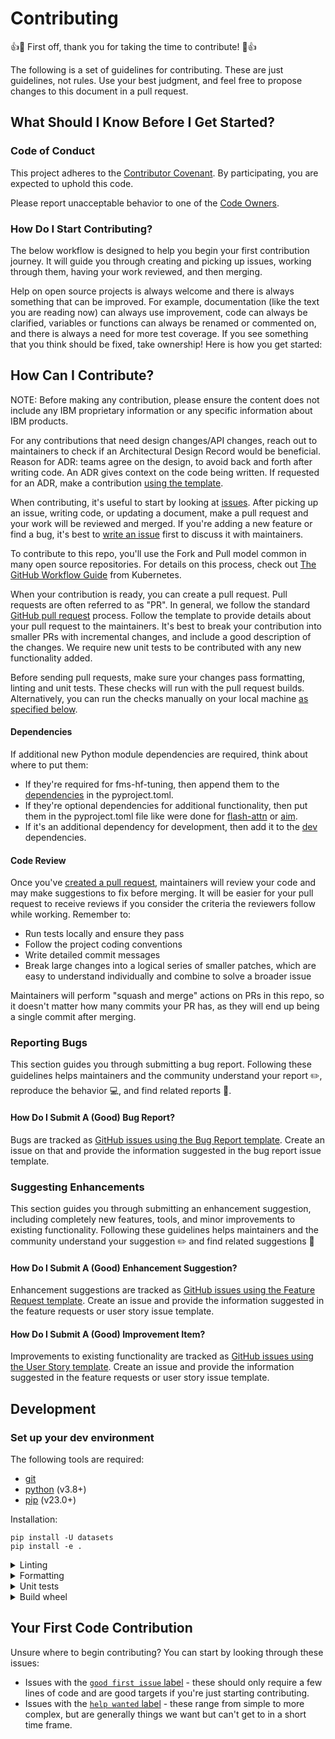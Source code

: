 # Contributing

👍🎉 First off, thank you for taking the time to contribute! 🎉👍

The following is a set of guidelines for contributing. These are just guidelines, not rules. Use your best judgment, and feel free to propose changes to this document in a pull request.

## What Should I Know Before I Get Started?

### Code of Conduct

This project adheres to the [Contributor Covenant](./code-of-conduct.md). By participating, you are expected to uphold this code.

Please report unacceptable behavior to one of the [Code Owners](./CODEOWNERS).

### How Do I Start Contributing?

The below workflow is designed to help you begin your first contribution journey. It will guide you through creating and picking up issues, working through them, having your work reviewed, and then merging.

Help on open source projects is always welcome and there is always something that can be improved. For example, documentation (like the text you are reading now) can always use improvement, code can always be clarified, variables or functions can always be renamed or commented on, and there is always a need for more test coverage. If you see something that you think should be fixed, take ownership! Here is how you get started:

## How Can I Contribute?

NOTE: Before making any contribution, please ensure the content does not include any IBM proprietary information or any specific information about IBM products. 

For any contributions that need design changes/API changes, reach out to maintainers to check if an Architectural Design Record would be beneficial. Reason for ADR: teams agree on the design, to avoid back and forth after writing code. An ADR gives context on the code being written. If requested for an ADR, make a contribution [using the template](./architecture_records/template.md).

When contributing, it's useful to start by looking at [issues](https://github.com/foundation-model-stack/fms-hf-tuning/issues). After picking up an issue, writing code, or updating a document, make a pull request and your work will be reviewed and merged. If you're adding a new feature or find a bug, it's best to [write an issue](https://github.com/foundation-model-stack/fms-hf-tuning/issues/new) first to discuss it with maintainers. 

To contribute to this repo, you'll use the Fork and Pull model common in many open source repositories. For details on this process, check out [The GitHub Workflow
Guide](https://github.com/kubernetes/community/blob/master/contributors/guide/github-workflow.md)
from Kubernetes.

When your contribution is ready, you can create a pull request. Pull requests are often referred to as "PR". In general, we follow the standard [GitHub pull request](https://help.github.com/en/articles/about-pull-requests) process. Follow the template to provide details about your pull request to the maintainers. It's best to break your contribution into smaller PRs with incremental changes, and include a good description of the changes. 
We require new unit tests to be contributed with any new functionality added. 

Before sending pull requests, make sure your changes pass formatting, linting and unit tests. These checks will run with the pull request builds. Alternatively, you can run the checks manually on your local machine [as specified below](#development).

#### Dependencies
If additional new Python module dependencies are required, think about where to put them:

- If they're required for fms-hf-tuning, then append them to the [dependencies](https://github.com/foundation-model-stack/fms-hf-tuning/blob/main/pyproject.toml#L28) in the pyproject.toml.
- If they're optional dependencies for additional functionality, then put them in the pyproject.toml file like were done for [flash-attn](https://github.com/foundation-model-stack/fms-hf-tuning/blob/main/pyproject.toml#L44) or [aim](https://github.com/foundation-model-stack/fms-hf-tuning/blob/main/pyproject.toml#L45).
- If it's an additional dependency for development, then add it to the [dev](https://github.com/foundation-model-stack/fms-hf-tuning/blob/main/pyproject.toml#L43) dependencies.

#### Code Review

Once you've [created a pull request](#how-can-i-contribute), maintainers will review your code and may make suggestions to fix before merging. It will be easier for your pull request to receive reviews if you consider the criteria the reviewers follow while working. Remember to:

- Run tests locally and ensure they pass
- Follow the project coding conventions
- Write detailed commit messages
- Break large changes into a logical series of smaller patches, which are easy to understand individually and combine to solve a broader issue

Maintainers will perform "squash and merge" actions on PRs in this repo, so it doesn't matter how many commits your PR has, as they will end up being a single commit after merging.

### Reporting Bugs

This section guides you through submitting a bug report. Following these guidelines helps maintainers and the community understand your report ✏️, reproduce the behavior 💻, and find related reports 🔎.

#### How Do I Submit A (Good) Bug Report?

Bugs are tracked as [GitHub issues using the Bug Report template](https://github.com/foundation-model-stack/fms-hf-tuning/issues/new?template=bug_report.md). Create an issue on that and provide the information suggested in the bug report issue template. 

### Suggesting Enhancements

This section guides you through submitting an enhancement suggestion, including completely new features, tools, and minor improvements to existing functionality. Following these guidelines helps maintainers and the community understand your suggestion ✏️ and find related suggestions 🔎

#### How Do I Submit A (Good) Enhancement Suggestion?

Enhancement suggestions are tracked as [GitHub issues using the Feature Request template](https://github.com/foundation-model-stack/fms-hf-tuning/issues/new?template=feature_request.md). Create an issue and provide the information suggested in the feature requests or user story issue template.

#### How Do I Submit A (Good) Improvement Item?

Improvements to existing functionality are tracked as [GitHub issues using the User Story template](https://github.com/foundation-model-stack/fms-hf-tuning/issues/new?template=user_story.md). Create an issue and provide the information suggested in the feature requests or user story issue template.

## Development

### Set up your dev environment

The following tools are required:

- [git](https://git-scm.com)
- [python](https://www.python.org) (v3.8+)
- [pip](https://pypi.org/project/pip/) (v23.0+)

Installation:
``` 
pip install -U datasets
pip install -e .
```
<details>
<summary>Linting</summary>

To lint your code:
```shell
tox -e lint
```

We use Pylint to checks your Python code for errors, coding standards, code convention and refactoring suggestions.

Pylint emits [messages](https://pylint.pycqa.org/en/latest/user_guide/messages/index.html) that provides explanations of the failed checks.

You should fix all message in the following order:
1. Fix each message provided. Select a message [description](https://pylint.pycqa.org/en/latest/user_guide/messages/messages_overview.html#messages-overview) to fix a message.
2. Disable a message (i.e: unbalanced-tuple-unpacking) caused by a particular line of code:
    ```python
    a, b = ... # pylint: disable=unbalanced-tuple-unpacking
    ```
    Please see [here](https://pylint.pycqa.org/en/latest/user_guide/messages/message_control.html#block-disables) for the progma syntax.

3. Disable a checker globally. Please extend the `disable=` list in the [pylintrc](.pylintrc) file.
    > Note: Disable checkers only if there is good reason.
</details>

<details>
<summary>Formatting</summary>

To format your code:
```shell
tox -e fmt
```
We use [black](https://github.com/psf/black) formatter to format the code.

You could optionally install the git pre-commit hooks if you would like to format the code automatically for each commit:
```
brew install pre-commit
pre-commit install
```
</details>

<details>
<summary>Unit tests</summary>

To run unit tests:
```shell
tox -e py
```
Running unit tests ensures your contributions do not break exiting code.
We use [pytest](https://docs.pytest.org/) framework to run unit tests. The framework is setup to run all run all test_*.py or *_test.py in the [tests](./tests) directory.

> Optionally, run `make test` command to do formatting, linting, and testing at once.
</details>

<details>
<summary>Build wheel</summary>

To build a wheel file:
```shell
tox -e build
```
Running the command will create a single ZIP-format archive containing the library source code with the .whl extension in the `dist/` directory.

</details>

## Your First Code Contribution

Unsure where to begin contributing? You can start by looking through these issues:

- Issues with the [`good first issue` label](https://github.com/foundation-model-stack/fms-hf-tuning/issues?q=is%3Aissue+is%3Aopen+label%3A%22good+first+issue%22) - these should only require a few lines of code and are good targets if you're just starting contributing.
- Issues with the [`help wanted` label](https://github.com/foundation-model-stack/fms-hf-tuning/issues?q=is%3Aissue+is%3Aopen+label%3A%22help+wanted%22) - these range from simple to more complex, but are generally things we want but can't get to in a short time frame.
